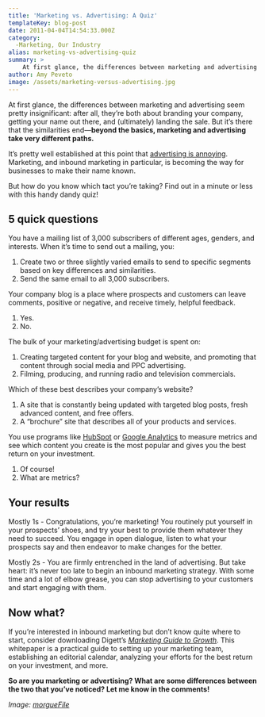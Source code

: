 ```yaml
---
title: 'Marketing vs. Advertising: A Quiz'
templateKey: blog-post
date: 2011-04-04T14:54:33.000Z
category: 
  -Marketing, Our Industry
alias: marketing-vs-advertising-quiz
summary: > 
  	At first glance, the differences between marketing and advertising seem pretty insignificant: after all, they’re both about branding your company, getting your name out there, and (ultimately) landing the sale. But it’s there that the similarities end—beyond the basics, marketing and advertising take very different paths.
author: Amy Peveto
image: /assets/marketing-versus-advertising.jpg
---
```


At first glance, the differences between marketing and advertising seem pretty insignificant: after all, they’re both about branding your company, getting your name out there, and (ultimately) landing the sale. But it’s there that the similarities end—**beyond the basics, marketing and advertising take very different paths.**

It’s pretty well established at this point that [advertising is annoying](http://www.hatlingflint.com/blog/people-hate-advertising). Marketing, and inbound marketing in particular, is becoming the way for businesses to make their name known.

But how do you know which tact you’re taking? Find out in a minute or less with this handy dandy quiz!

5 quick questions
-----------------

You have a mailing list of 3,000 subscribers of different ages, genders, and interests. When it’s time to send out a mailing, you:

1.  Create two or three slightly varied emails to send to specific segments based on key differences and similarities.
2.  Send the same email to all 3,000 subscribers.

Your company blog is a place where prospects and customers can leave comments, positive or negative, and receive timely, helpful feedback.

1.  Yes.
2.  No.

The bulk of your marketing/advertising budget is spent on:

1.  Creating targeted content for your blog and website, and promoting that content through social media and PPC advertising.
2.  Filming, producing, and running radio and television commercials.

Which of these best describes your company’s website?

1.  A site that is constantly being updated with targeted blog posts, fresh advanced content, and free offers.
2.  A “brochure” site that describes all of your products and services.

You use programs like [HubSpot](http://www.hubspot.com/) or [Google Analytics](http://www.google.com/analytics/) to measure metrics and see which content you create is the most popular and gives you the best return on your investment.

1.  Of course!
2.  What are metrics?

Your results
------------

Mostly 1s - Congratulations, you’re marketing! You routinely put yourself in your prospects’ shoes, and try your best to provide them whatever they need to succeed. You engage in open dialogue, listen to what your prospects say and then endeavor to make changes for the better.

Mostly 2s - You are firmly entrenched in the land of advertising. But take heart: it’s never too late to begin an inbound marketing strategy. With some time and a lot of elbow grease, you can stop advertising to your customers and start engaging with them.

Now what?
---------

If you’re interested in inbound marketing but don’t know quite where to start, consider downloading Digett’s [_Marketing Guide to Growth_](http://offer.digett.com/marketing-guide-growth). This whitepaper is a practical guide to setting up your marketing team, establishing an editorial calendar, analyzing your efforts for the best return on your investment, and more.

**So are you marketing or advertising? What are some differences between the two that you’ve noticed? Let me know in the comments!**

_Image: [morgueFile](http://www.morguefile.com/archive/display/115979)_